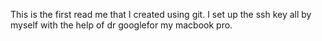 This is the first read me that I created using git. I set up the ssh key all by myself with the help of dr googlefor my macbook pro.


